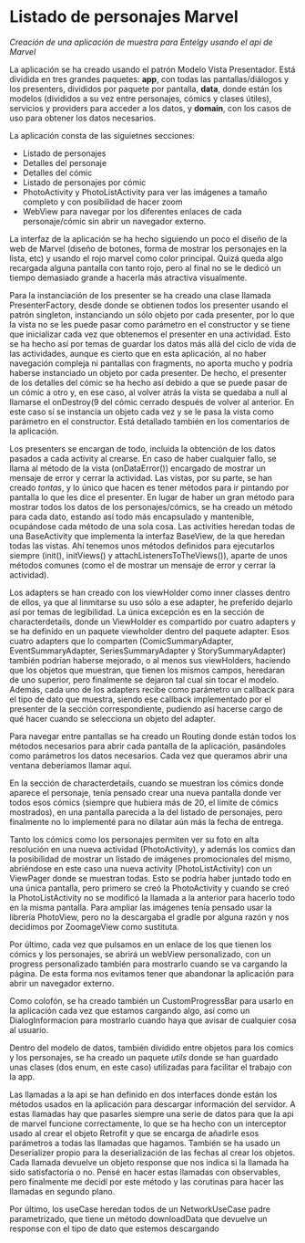# Listado de personajes Marvel
_Creación de una aplicación de muestra para Entelgy usando el api de Marvel_

La aplicación se ha creado usando el patrón Modelo Vista Presentador. Está dividida en tres grandes paquetes: <b>app</b>, con todas las pantallas/diálogos y los presenters, divididos por paquete por pantalla, <b>data</b>, donde están los modelos (divididos a su vez entre personajes, cómics y clases útiles), servicios y providers para acceder a los datos, y <b>domain</b>, con los casos de uso para obtener los datos necesarios.

La aplicación consta de las siguietnes secciones:
- Listado de personajes
- Detalles del personaje
- Detalles del cómic
- Listado de personajes por cómic
- PhotoActivity y PhotoListActivity para ver las imágenes a tamaño completo y con posibilidad de hacer zoom
- WebView para navegar por los diferentes enlaces de cada personaje/cómic sin abrir un navegador externo.

La interfaz de la aplicación se ha hecho siguiendo un poco el diseño de la web de Marvel (diseño de botones, forma de mostrar los personajes en la lista, etc) y usando el rojo marvel como color principal. Quizá queda algo recargada alguna pantalla con tanto rojo, pero al final no se le dedicó un tiempo demasiado grande a hacerla más atractiva visualmente.

Para la instanciación de los presenter se ha creado una clase llamada PresenterFactory, desde donde se obtienen todos los presenter usando el patrón singleton, instanciando un sólo objeto por cada presenter, por lo que la vista no se les puede pasar como parámetro en el constructor y se tiene que inicializar cada vez que obtenemos el presenter en una actividad. Esto se ha hecho así por temas de guardar los datos más allá del ciclo de vida de las actividades, aunque es cierto que en esta aplicación, al no haber navegación compleja ni pantallas con fragments, no aporta mucho y podría haberse instanciado un objeto por cada presenter. De hecho, el presenter de los detalles del cómic se ha hecho así debido a que se puede pasar de un cómic a otro y, en ese caso, al volver atrás la vista se quedaba a null al llamarse el onDestroy(9 del cómic cerrado después de volver al anterior. En este caso sí se instancia un objeto cada vez y se le pasa la vista como parámetro en el constructor. Está detallado también en los comentarios de la aplicación.

Los presenters se encargan de todo, incluida la obtención de los datos pasados a cada activity al crearse. En caso de haber cualquier fallo, se llama al método de la vista (onDataError()) encargado de mostrar un mensaje de error y cerrar la actividad. Las vistas, por su parte, se han creado _tontas_, y lo único que hacen es tener métodos para ir pintando por pantalla lo que les dice el presenter. En lugar de haber un gran método para mostrar todos los datos de los personajes/cómics, se ha creado un método para cada dato, estando así todo más encapsulado y mantenible, ocupándose cada método de una sola cosa. Las activities heredan todas de una BaseActivity que implementa la interfaz BaseView, de la que heredan todas las vistas. Ahí tenemos unos métodos definidos para ejecutarlos siempre (init(), initViews() y attachListenersToTheViews()), aparte de unos métodos comunes (como el de mostrar un mensaje de error y cerrar la actividad).

Los adapters se han creado con los viewHolder como inner classes dentro de ellos, ya que al linmitarse su uso sólo a ese adapter, he preferido dejarlo así por temas de legibilidad. La única excepción es en la sección de characterdetails, donde un ViewHolder es compartido por cuatro adapters y se ha definido en un paquete viewholder dentro del paquete adapter. Esos cuatro adapters que lo comparten (ComicSummaryAdapter, EventSummaryAdapter, SeriesSummaryAdapter y StorySummaryAdapter) también podrían haberse mejorado, o al menos sus viewHolders, haciendo que los objetos que muestran, que tienen los mismos campos, heredaran de uno superior, pero finalmente se dejaron tal cual sin tocar el modelo. Además, cada uno de los adapters recibe como parámetro un callback para el tipo de dato que muestra, siendo ese callback implementado por el presenter de la sección correspondiente, pudiendo así hacerse cargo de qué hacer cuando se selecciona un objeto del adapter.

Para navegar entre pantallas se ha creado un Routing donde están todos los métodos necesarios para abrir cada pantalla de la aplicación, pasándoles como parámetros los datos necesarios. Cada vez que queramos abrir una ventana deberíamos llamar aquí.

En la sección de characterdetails, cuando se muestran los cómics donde aparece el personaje, tenía pensado crear una nueva pantalla donde ver todos esos cómics (siempre que hubiera más de 20, el límite de cómics mostrados), en una pantalla parecida a la del listado de personajes, pero finalmente no lo implementé para no dilatar aún más la fecha de entrega.

Tanto los cómics como los personajes permiten ver su foto en alta resolución en una nueva actividad (PhotoActivity), y además los comics dan la posibilidad de mostrar un listado de imágenes promocionales del mismo, abriéndose en este caso una nueva activity (PhotoListActivity) con un ViewPager donde se muestran todas. Esto se podría haber juntado todo en una única pantalla, pero primero se creó la PhotoActivity y cuando se creó la PhotoListActivity no se modificó la llamada a la anterior para hacerlo todo en la misma pantalla. Para ampliar las imágenes tenía pensado usar la librería PhotoView, pero no la descargaba el gradle por alguna razón y nos decidimos por ZoomageView como sustituta.

Por último, cada vez que pulsamos en un enlace de los que tienen los cómics y los personajes, se abrirá un webView personalizado, con un progress personalizado también para mostrarlo cuando se va cargando la página. De esta forma nos evitamos tener que abandonar la aplicación para abrir un navegador externo.

Como colofón, se ha creado también un CustomProgressBar para usarlo en la aplicación cada vez que estamos cargando algo, así como un DialogInformacion para mostrarlo cuando haya que avisar de cualquier cosa al usuario.

Dentro del modelo de datos, también dividido entre objetos para los comics y los personajes, se ha creado un paquete _utils_ donde se han guardado unas clases (dos enum, en este caso) utilizadas para facilitar el trabajo con la app.

Las llamadas a la api se han definido en dos interfaces donde están los métodos usados en la aplicación para descargar información del servidor. A estas llamadas hay que pasarles siempre una serie de datos para que la api de marvel funcione correctamente, lo que se ha hecho con un interceptor usado al crear el objeto Retrofit y que se encarga de añadirle esos parámetros a todas las llamadas que hagamos. También se ha usado un Deserializer propio para la deserialización de las fechas al crear los objetos. Cada llamada devuelve un objeto response que nos indica si la llamada ha sido satisfactoria o no. Pensé en hacer estas llamadas con observables, pero finalmente me decidí por este método y las corutinas para hacer las llamadas en segundo plano.

Por último, los useCase heredan todos de un NetworkUseCase padre parametrizado, que tiene un método downloadData que devuelve un response con el tipo de dato que estemos descargando
